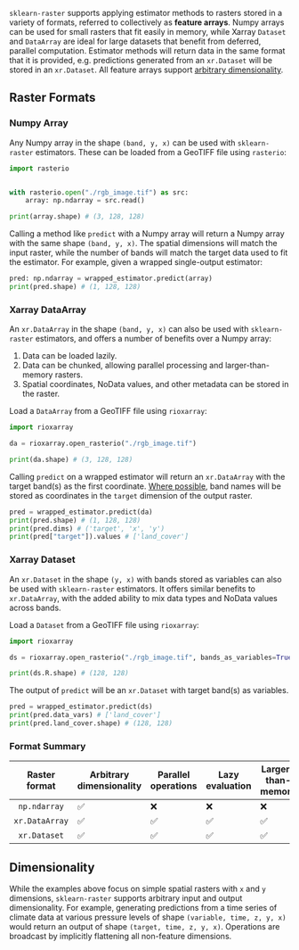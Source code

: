 `sklearn-raster` supports applying estimator methods to rasters stored in a variety of formats, referred to collectively as **feature arrays**. Numpy arrays can be used for small rasters that fit easily in memory, while Xarray `Dataset` and `DataArray` are ideal for large datasets that benefit from deferred, parallel computation. Estimator methods will return data in the same format that it is provided, e.g. predictions generated from an `xr.Dataset` will be stored in an `xr.Dataset`. All feature arrays support [arbitrary dimensionality](#dimensionality).

## Raster Formats

### Numpy Array

Any Numpy array in the shape `(band, y, x)` can be used with `sklearn-raster` estimators. These can be loaded from a GeoTIFF file using `rasterio`:

```python
import rasterio


with rasterio.open("./rgb_image.tif") as src:
    array: np.ndarray = src.read()

print(array.shape) # (3, 128, 128)
```

Calling a method like `predict` with a Numpy array will return a Numpy array with the same shape `(band, y, x)`. The spatial dimensions will match the input raster, while the number of bands will match the target data used to fit the estimator. For example, given a wrapped single-output estimator:

```python
pred: np.ndarray = wrapped_estimator.predict(array)
print(pred.shape) # (1, 128, 128) 
```

### Xarray DataArray

An `xr.DataArray` in the shape `(band, y, x)` can also be used with `sklearn-raster` estimators, and offers a number of benefits over a Numpy array:

1. Data can be loaded lazily.
2. Data can be chunked, allowing parallel processing and larger-than-memory rasters.
3. Spatial coordinates, NoData values, and other metadata can be stored in the raster.

Load a `DataArray` from a GeoTIFF file using `rioxarray`:

```python
import rioxarray

da = rioxarray.open_rasterio("./rgb_image.tif")

print(da.shape) # (3, 128, 128)
```

Calling `predict` on a wrapped estimator will return an `xr.DataArray` with the target band(s) as the first coordinate. [Where possible](metadata.md#band-names), band names will be stored as coordinates in the `target` dimension of the output raster.

```python
pred = wrapped_estimator.predict(da)
print(pred.shape) # (1, 128, 128)
print(pred.dims) # ('target', 'x', 'y')
print(pred["target"]).values # ['land_cover']
```

### Xarray Dataset

An `xr.Dataset` in the shape `(y, x)` with bands stored as variables can also be used with `sklearn-raster` estimators. It offers similar benefits to `xr.DataArray`, with the added ability to mix data types and NoData values across bands. 

Load a `Dataset` from a GeoTIFF file using `rioxarray`:

```python
import rioxarray

ds = rioxarray.open_rasterio("./rgb_image.tif", bands_as_variables=True)

print(ds.R.shape) # (128, 128)
```

The output of `predict` will be an `xr.Dataset` with target band(s) as variables.

```python
pred = wrapped_estimator.predict(ds)
print(pred.data_vars) # ['land_cover']
print(pred.land_cover.shape) # (128, 128)
```

### Format Summary

| Raster format | Arbitrary dimensionality | Parallel operations | Lazy evaluation | Larger-than-memory | Metadata attributes | Mixed variable types |
|:-------------:|--------------------------|---------------------|-----------------|--------------------|---------------------|----------------------|
| `np.ndarray` | ✅ |❌ | ❌ | ❌ | ❌ | ❌ |
| `xr.DataArray` | ✅ | ✅ | ✅ | ✅ | ✅ | ❌ |
| `xr.Dataset` | ✅ | ✅ | ✅ | ✅ | ✅ | ✅ |

## Dimensionality

While the examples above focus on simple spatial rasters with `x` and `y` dimensions, `sklearn-raster` supports arbitrary input and output dimensionality. For example, generating predictions from a time series of climate data at various pressure levels of shape `(variable, time, z, y, x)` would return an output of shape `(target, time, z, y, x)`. Operations are broadcast by implicitly flattening all non-feature dimensions.